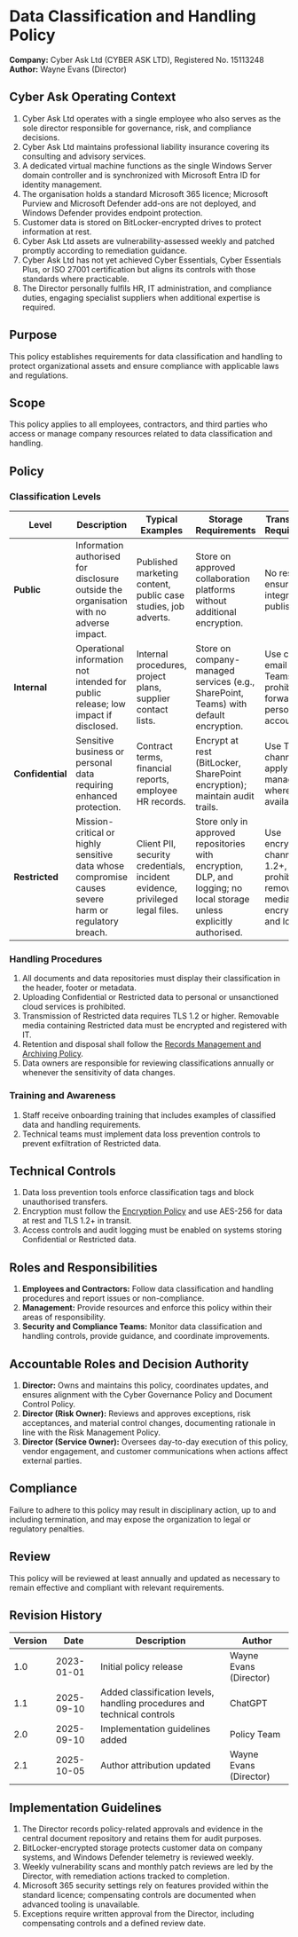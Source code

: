 # Data Classification and Handling Policy

**Company:** Cyber Ask Ltd (CYBER ASK LTD), Registered No. 15113248  
**Author:** Wayne Evans (Director)

## Cyber Ask Operating Context

1. Cyber Ask Ltd operates with a single employee who also serves as the sole director responsible for governance, risk, and compliance decisions.
2. Cyber Ask Ltd maintains professional liability insurance covering its consulting and advisory services.
3. A dedicated virtual machine functions as the single Windows Server domain controller and is synchronized with Microsoft Entra ID for identity management.
4. The organisation holds a standard Microsoft 365 licence; Microsoft Purview and Microsoft Defender add-ons are not deployed, and Windows Defender provides endpoint protection.
5. Customer data is stored on BitLocker-encrypted drives to protect information at rest.
6. Cyber Ask Ltd assets are vulnerability-assessed weekly and patched promptly according to remediation guidance.
7. Cyber Ask Ltd has not yet achieved Cyber Essentials, Cyber Essentials Plus, or ISO 27001 certification but aligns its controls with those standards where practicable.
8. The Director personally fulfils HR, IT administration, and compliance duties, engaging specialist suppliers when additional expertise is required.



## Purpose

This policy establishes requirements for data classification and handling to protect organizational assets and ensure compliance with applicable laws and regulations.

## Scope

This policy applies to all employees, contractors, and third parties who access or manage company resources related to data classification and handling.

## Policy

### Classification Levels

| Level | Description | Typical Examples | Storage Requirements | Transmission Requirements | Access Controls | Retention & Disposal |
| --- | --- | --- | --- | --- | --- | --- |
| **Public** | Information authorised for disclosure outside the organisation with no adverse impact. | Published marketing content, public case studies, job adverts. | Store on approved collaboration platforms without additional encryption. | No restriction; ensure integrity when publishing. | None beyond standard publishing approvals. | Retain as long as commercially relevant; dispose when obsolete. |
| **Internal** | Operational information not intended for public release; low impact if disclosed. | Internal procedures, project plans, supplier contact lists. | Store on company-managed services (e.g., SharePoint, Teams) with default encryption. | Use company email or Teams; prohibit forwarding to personal accounts. | Limit to employees/contractors with business need; review access quarterly. | Follow Records Management Policy; shred/recycle paper copies securely. |
| **Confidential** | Sensitive business or personal data requiring enhanced protection. | Contract terms, financial reports, employee HR records. | Encrypt at rest (BitLocker, SharePoint encryption); maintain audit trails. | Use TLS 1.2+ channels; apply rights management where available. | Enforce least privilege, MFA, and conditional access; review monthly. | Retain per legal/regulatory schedule; securely erase media using approved tools. |
| **Restricted** | Mission-critical or highly sensitive data whose compromise causes severe harm or regulatory breach. | Client PII, security credentials, incident evidence, privileged legal files. | Store only in approved repositories with encryption, DLP, and logging; no local storage unless explicitly authorised. | Use encrypted channels (TLS 1.2+, SFTP); prohibit removable media unless encrypted and logged. | Limit to named individuals; require explicit approval and monitoring; enable continuous logging and alerting. | Retain only for mandated periods; perform certified destruction (crypto-shredding, secure wipe) and record evidence. |

### Handling Procedures
1. All documents and data repositories must display their classification in the header, footer or metadata.
2. Uploading Confidential or Restricted data to personal or unsanctioned cloud services is prohibited.
3. Transmission of Restricted data requires TLS 1.2 or higher. Removable media containing Restricted data must be encrypted and registered with IT.
4. Retention and disposal shall follow the [Records Management and Archiving Policy](../legal/records-management-and-archiving-policy.md).
5. Data owners are responsible for reviewing classifications annually or whenever the sensitivity of data changes.

### Training and Awareness
1. Staff receive onboarding training that includes examples of classified data and handling requirements.
2. Technical teams must implement data loss prevention controls to prevent exfiltration of Restricted data.

## Technical Controls

1. Data loss prevention tools enforce classification tags and block unauthorised transfers.
2. Encryption must follow the [Encryption Policy](encryption-policy.md) and use AES-256 for data at rest and TLS 1.2+ in transit.
3. Access controls and audit logging must be enabled on systems storing Confidential or Restricted data.

## Roles and Responsibilities

1. **Employees and Contractors:** Follow data classification and handling procedures and report issues or non-compliance.
2. **Management:** Provide resources and enforce this policy within their areas of responsibility.
3. **Security and Compliance Teams:** Monitor data classification and handling controls, provide guidance, and coordinate improvements.

## Accountable Roles and Decision Authority

1. **Director:** Owns and maintains this policy, coordinates updates, and ensures alignment with the Cyber Governance Policy and Document Control Policy.
2. **Director (Risk Owner):** Reviews and approves exceptions, risk acceptances, and material control changes, documenting rationale in line with the Risk Management Policy.
3. **Director (Service Owner):** Oversees day-to-day execution of this policy, vendor engagement, and customer communications when actions affect external parties.


## Compliance

Failure to adhere to this policy may result in disciplinary action, up to and including termination, and may expose the organization to legal or regulatory penalties.

## Review

This policy will be reviewed at least annually and updated as necessary to remain effective and compliant with relevant requirements.

## Revision History

| Version | Date       | Description                                                                | Author |
| ------- | ---------- | -------------------------------------------------------------------------- | ------ |
| 1.0     | 2023-01-01 | Initial policy release                                                     | Wayne Evans (Director) |
| 1.1     | 2025-09-10 | Added classification levels, handling procedures and technical controls | ChatGPT |
| 2.0     | 2025-09-10 | Implementation guidelines added | Policy Team |
| 2.1     | 2025-10-05 | Author attribution updated | Wayne Evans (Director) |

## Implementation Guidelines
1. The Director records policy-related approvals and evidence in the central document repository and retains them for audit purposes.
2. BitLocker-encrypted storage protects customer data on company systems, and Windows Defender telemetry is reviewed weekly.
3. Weekly vulnerability scans and monthly patch reviews are led by the Director, with remediation actions tracked to completion.
4. Microsoft 365 security settings rely on features provided within the standard licence; compensating controls are documented when advanced tooling is unavailable.
5. Exceptions require written approval from the Director, including compensating controls and a defined review date.

